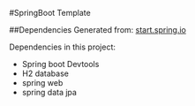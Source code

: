 #SpringBoot Template

##Dependencies
Generated from: [start.spring.io](start.spring.io)  

Dependencies in this project:  
* Spring boot Devtools
* H2 database
* spring web
* spring data jpa

